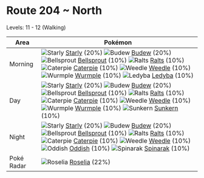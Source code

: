 # Route 204 ~ North
Levels: 11 - 12 (Walking)

Area       | Pokémon
---        | ---
Morning    | ![][396]  [Starly] (20%) ![][406]  [Budew] (20%) ![][069]  [Bellsprout] (10%)  ![][280]  [Ralts] (10%) ![][010]  [Caterpie] (10%) ![][013]  [Weedle] (10%)  ![][265]  [Wurmple] (10%) ![][165]  [Ledyba] (10%)
Day        | ![][396]  [Starly] (20%) ![][406]  [Budew] (20%) ![][069]  [Bellsprout] (10%)  ![][280]  [Ralts] (10%) ![][010]  [Caterpie] (10%) ![][013]  [Weedle] (10%)  ![][265]  [Wurmple] (10%) ![][191]  [Sunkern] (10%)
Night      | ![][396]  [Starly] (20%) ![][406]  [Budew] (20%) ![][069]  [Bellsprout] (10%)  ![][280]  [Ralts] (10%) ![][010]  [Caterpie] (10%) ![][013]  [Weedle] (10%)  ![][043]  [Oddish] (10%) ![][167]  [Spinarak] (10%)
Poké Radar | ![][315]  [Roselia] (22%)


[010]: https://raw.githubusercontent.com/PokeAPI/sprites/master/sprites/pokemon/10.png "Caterpie"
[013]: https://raw.githubusercontent.com/PokeAPI/sprites/master/sprites/pokemon/13.png "Weedle"
[043]: https://raw.githubusercontent.com/PokeAPI/sprites/master/sprites/pokemon/43.png "Oddish"
[069]: https://raw.githubusercontent.com/PokeAPI/sprites/master/sprites/pokemon/69.png "Bellsprout"
[165]: https://raw.githubusercontent.com/PokeAPI/sprites/master/sprites/pokemon/165.png "Ledyba"
[167]: https://raw.githubusercontent.com/PokeAPI/sprites/master/sprites/pokemon/167.png "Spinarak"
[191]: https://raw.githubusercontent.com/PokeAPI/sprites/master/sprites/pokemon/191.png "Sunkern"
[265]: https://raw.githubusercontent.com/PokeAPI/sprites/master/sprites/pokemon/265.png "Wurmple"
[280]: https://raw.githubusercontent.com/PokeAPI/sprites/master/sprites/pokemon/280.png "Ralts"
[315]: https://raw.githubusercontent.com/PokeAPI/sprites/master/sprites/pokemon/315.png "Roselia"
[396]: https://raw.githubusercontent.com/PokeAPI/sprites/master/sprites/pokemon/396.png "Starly"
[406]: https://raw.githubusercontent.com/PokeAPI/sprites/master/sprites/pokemon/406.png "Budew"
[Caterpie]: /pokemon_changes/010.md
[Weedle]: /pokemon_changes/013.md
[Oddish]: /pokemon_changes/043.md
[Bellsprout]: /pokemon_changes/069.md
[Ledyba]: /pokemon_changes/165.md
[Spinarak]: /pokemon_changes/167.md
[Sunkern]: /pokemon_changes/191.md
[Wurmple]: /pokemon_changes/265.md
[Ralts]: /pokemon_changes/280.md
[Roselia]: /pokemon_changes/315.md
[Starly]: /pokemon_changes/396.md
[Budew]: /pokemon_changes/406.md
